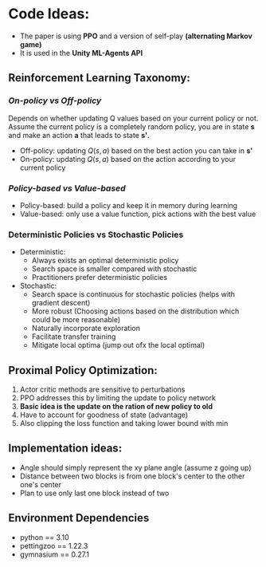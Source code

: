 # Code Ideas:
- The paper is using __PPO__ and a version of self-play __(alternating Markov game)__
- It is used in the __Unity ML-Agents API__

## Reinforcement Learning Taxonomy:
### ___On-policy vs Off-policy___
Depends on whether updating Q values based on your current policy or not. Assume the current policy is a completely random policy, you are in state __s__ and make an action __a__ that leads to state __s'__. 
- Off-policy: updating $Q(s,a)$ based on the best action you can take in __s'__
- On-policy: updating $Q(s,a)$ based on the action according to your current policy

### ___Policy-based vs Value-based___
- Policy-based: build a policy and keep it in memory during learning
- Value-based: only use a value function, pick actions with the best value

### __Deterministic Policies vs Stochastic Policies__
- Deterministic: 
    - Always exists an optimal deterministic policy
    - Search space is smaller compared with stochastic
    - Practitioners prefer deterministic policies
- Stochastic:
    - Search space is continuous for stochastic policies (helps with gradient descent)
    - More robust (Choosing actions based on the distribution which could be more reasonable)
    - Naturally incorporate exploration
    - Facilitate transfer training
    - Mitigate local optima (jump out ofx the local optimal)



## Proximal Policy Optimization:
1. Actor critic methods are sensitive to perturbations
2. PPO addresses this by limiting the update to policy network
3. __Basic idea is the update on the ration of new policy to old__
4. Have to account for goodness of state (advantage)
5. Also clipping the loss function and taking lower bound with min


## Implementation ideas:
- Angle should simply represent the xy plane angle (assume z going up)
- Distance between two blocks is from one block's center to the other one's center
- Plan to use only last one block instead of two

## Environment Dependencies
- python == 3.10
- pettingzoo == 1.22.3
- gymnasium == 0.27.1


